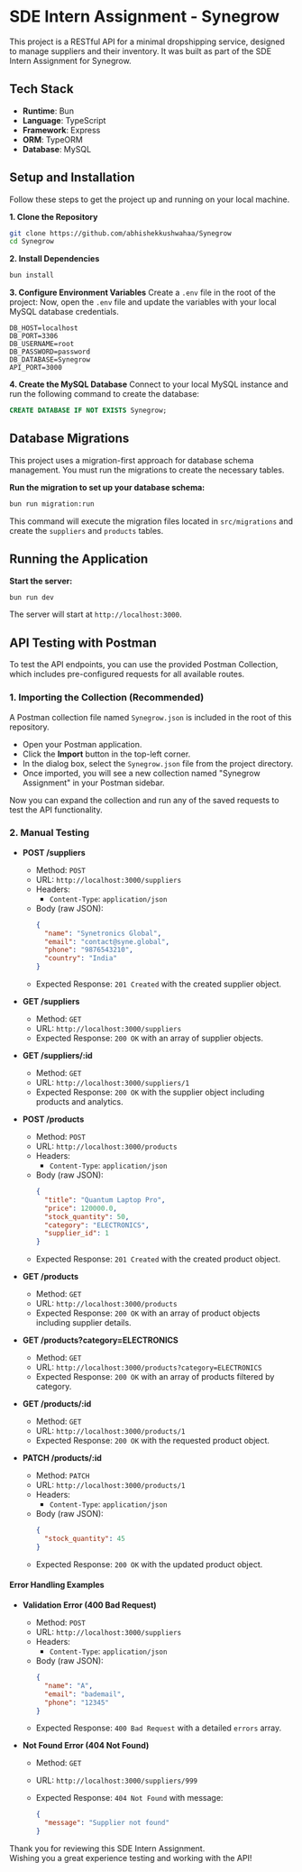 # SDE Intern Assignment - Synegrow

This project is a RESTful API for a minimal dropshipping service, designed to manage suppliers and their inventory. It was built as part of the SDE Intern Assignment for Synegrow.

## Tech Stack

- **Runtime**: Bun
- **Language**: TypeScript
- **Framework**: Express
- **ORM**: TypeORM
- **Database**: MySQL

## Setup and Installation

Follow these steps to get the project up and running on your local machine.

**1. Clone the Repository**

```bash
git clone https://github.com/abhishekkushwahaa/Synegrow
cd Synegrow
```

**2. Install Dependencies**

```bash
bun install
```

**3. Configure Environment Variables**
Create a `.env` file in the root of the project:
Now, open the `.env` file and update the variables with your local MySQL database credentials.

```env
DB_HOST=localhost
DB_PORT=3306
DB_USERNAME=root
DB_PASSWORD=password
DB_DATABASE=Synegrow
API_PORT=3000
```

**4. Create the MySQL Database**
Connect to your local MySQL instance and run the following command to create the database:

```sql
CREATE DATABASE IF NOT EXISTS Synegrow;
```

## Database Migrations

This project uses a migration-first approach for database schema management. You must run the migrations to create the necessary tables.

**Run the migration to set up your database schema:**

```bash
bun run migration:run
```

This command will execute the migration files located in `src/migrations` and create the `suppliers` and `products` tables.

## Running the Application

**Start the server:**

```bash
bun run dev
```

The server will start at `http://localhost:3000`.

## API Testing with Postman

To test the API endpoints, you can use the provided Postman Collection, which includes pre-configured requests for all available routes.

### **1. Importing the Collection (Recommended)**

A Postman collection file named `Synegrow.json` is included in the root of this repository.

- Open your Postman application.
- Click the **Import** button in the top-left corner.
- In the dialog box, select the `Synegrow.json` file from the project directory.
- Once imported, you will see a new collection named "Synegrow Assignment" in your Postman sidebar.

Now you can expand the collection and run any of the saved requests to test the API functionality.

### **2. Manual Testing**

- **POST /suppliers**

  - Method: `POST`
  - URL: `http://localhost:3000/suppliers`
  - Headers:
    - `Content-Type`: `application/json`
  - Body (raw JSON):
    ```json
    {
      "name": "Synetronics Global",
      "email": "contact@syne.global",
      "phone": "9876543210",
      "country": "India"
    }
    ```
  - Expected Response: `201 Created` with the created supplier object.

- **GET /suppliers**

  - Method: `GET`
  - URL: `http://localhost:3000/suppliers`
  - Expected Response: `200 OK` with an array of supplier objects.

- **GET /suppliers/:id**

  - Method: `GET`
  - URL: `http://localhost:3000/suppliers/1`
  - Expected Response: `200 OK` with the supplier object including products and analytics.

- **POST /products**

  - Method: `POST`
  - URL: `http://localhost:3000/products`
  - Headers:
    - `Content-Type`: `application/json`
  - Body (raw JSON):
    ```json
    {
      "title": "Quantum Laptop Pro",
      "price": 120000.0,
      "stock_quantity": 50,
      "category": "ELECTRONICS",
      "supplier_id": 1
    }
    ```
  - Expected Response: `201 Created` with the created product object.

- **GET /products**

  - Method: `GET`
  - URL: `http://localhost:3000/products`
  - Expected Response: `200 OK` with an array of product objects including supplier details.

- **GET /products?category=ELECTRONICS**

  - Method: `GET`
  - URL: `http://localhost:3000/products?category=ELECTRONICS`
  - Expected Response: `200 OK` with an array of products filtered by category.

- **GET /products/:id**

  - Method: `GET`
  - URL: `http://localhost:3000/products/1`
  - Expected Response: `200 OK` with the requested product object.

- **PATCH /products/:id**
  - Method: `PATCH`
  - URL: `http://localhost:3000/products/1`
  - Headers:
    - `Content-Type`: `application/json`
  - Body (raw JSON):
    ```json
    {
      "stock_quantity": 45
    }
    ```
  - Expected Response: `200 OK` with the updated product object.

#### **Error Handling Examples**

- **Validation Error (400 Bad Request)**

  - Method: `POST`
  - URL: `http://localhost:3000/suppliers`
  - Headers:
    - `Content-Type`: `application/json`
  - Body (raw JSON):
    ```json
    {
      "name": "A",
      "email": "bademail",
      "phone": "12345"
    }
    ```
  - Expected Response: `400 Bad Request` with a detailed `errors` array.

- **Not Found Error (404 Not Found)**

  - Method: `GET`
  - URL: `http://localhost:3000/suppliers/999`
  - Expected Response: `404 Not Found` with message:

    ```json
    {
      "message": "Supplier not found"
    }
    ```

Thank you for reviewing this SDE Intern Assignment.  
Wishing you a great experience testing and working with the API!

